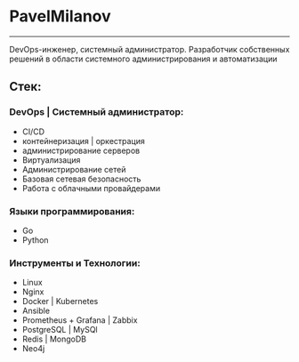# PavelMilanov
___

DevOps-инженер, системный администратор.
Разработчик собственных решений в области системного администрирования и автоматизации

## Стек:

### DevOps | Системный администратор:

- CI/CD
- контейнеризация | оркестрация
- администрирование серверов
- Виртуализация
- Администрирование сетей
- Базовая сетевая безопасность
- Работа с облачными провайдерами

### Языки программирования:

- Go
- Python

### Инструменты и Технологии: 

- Linux
- Nginx
- Docker | Kubernetes
- Ansible
- Prometheus + Grafana | Zabbix
- PostgreSQL | MySQl
- Redis | MongoDB
- Neo4j
